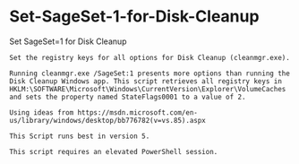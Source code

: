 # Set-SageSet-1-for-Disk-Cleanup
Set SageSet=1 for Disk Cleanup

	Set the registry keys for all options for Disk Cleanup (cleanmgr.exe).
	
	Running cleanmgr.exe /SageSet:1 presents more options than running the
	Disk Cleanup Windows app. This script retrieves all registry keys in 
	HKLM:\SOFTWARE\Microsoft\Windows\CurrentVersion\Explorer\VolumeCaches 
	and sets the property named StateFlags0001 to a value of 2.
	
	Using ideas from https://msdn.microsoft.com/en-us/library/windows/desktop/bb776782(v=vs.85).aspx
	
	This Script runs best in version 5.

	This script requires an elevated PowerShell session.
